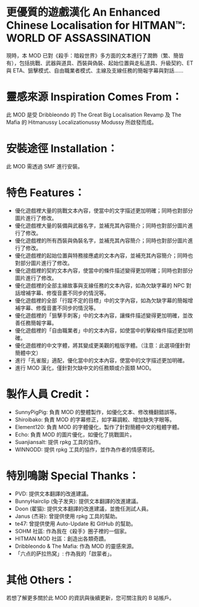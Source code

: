 # 更優質的遊戲漢化 An Enhanced Chinese Localisation for HITMAN™: WORLD OF ASSASSINATION
現時，本 MOD 已對《殺手：暗殺世界》多方面的文本進行了潤飾（繁、簡皆有），包括挑戰、武器與道具、西裝與偽裝、起始位置與走私道具、升級契約、ET 與 ETA、狙擊模式、自由職業者模式、主線及支線任務的簡報字幕與對話……


# 靈感來源 Inspiration Comes From：
此 MOD 是受 Dribbleondo 的 The Great Big Localisation Revamp 及 The Mafia 的 Hitmanussy Localizationussy Modussy 所啟發而成。


# 安裝途徑 Installation：
此 MOD 需透過 SMF 進行安裝。


# 特色 Features：
- 優化遊戲裡大量的挑戰文本內容，使當中的文字描述更加明確；同時也對部分圖片進行了修改。
- 優化遊戲裡大量的裝備與武器名字，並補充其內容簡介；同時也對部分圖片進行了修改。
- 優化遊戲裡的所有西裝與偽裝名字，並補充其內容簡介；同時也對部分圖片進行了修改。
- 優化遊戲裡的起始位置與特務接應處的文本內容，並補充其內容簡介；同時也對部分圖片進行了修改。
- 優化遊戲裡的契約文本內容，使當中的條件描述變得更加明確；同時也對部分圖片進行了修改。
- 優化遊戲裡的全部主線故事與支線任務的文本內容，如為欠缺字幕的 NPC 對話增補字幕、修復音畫不同步的情況等。
- 優化遊戲裡的全部「行蹤不定的目標」中的文字內容，如為欠缺字幕的簡報增補字幕、修復音畫不同步的情況等。
- 優化遊戲裡的「狙擊手刺客」中的文本內容，讓條件描述變得更加明確，並改善任務簡報字幕。
- 優化遊戲裡的「自由職業者」中的文本內容，如使當中的擊殺條件描述更加明確。
- 優化遊戲裡的中文字體，將其變成更美觀的粗版字體。（注意：此選項僅針對簡體中文）
- 進行「孔雀服」適配，優化當中的文本內容，使當中的文字描述更加明確。
- 進行 MOD 漢化，僅針對欠缺中文的任務類或介面類 MOD。


# 製作人員 Credit：
- SunnyPigPig: 負責 MOD 的整體製作，如優化文本、修改機翻錯誤等。
- Shiroibako: 負責 MOD 的字幕修正，如字幕調較、增加缺失字眼等。
- Element120: 負責 MOD 的字體優化，製作了針對簡體中文的粗體字體。
- Echo: 負責 MOD 的圖片優化，如優化了挑戰圖片。
- Suanjiansalt: 提供 rpkg 工具的協作。
- WINNODD: 提供 rpkg 工具的協作，並作為作者的情感寄託。


# 特別鳴謝 Special Thanks：
- PVD: 提供文本翻譯的改進建議。
- BunnyHairclip (兔子发夹): 提供文本翻譯的改進建議。
- Doon (翟猫): 提供文本翻譯的改進建議，並擔任測試人員。
- Janus (杰哥): 曾提供使用 rpkg 工具的幫助。
- te47: 曾提供使用 Auto-Update 和 GitHub 的幫助。
- SOHM 社區: 作為我在《殺手》圈子裡的一個家。
- HITMAN MOD 社區：創造出各類奇蹟。
- Dribbleondo & The Mafia: 作為 MOD 的靈感來源。
- 「六点的萨拉热窝」: 作為我的「啟蒙者」。


# 其他 Others： 
若想了解更多關於此 MOD 的資訊與後續更新，您可關注我的 B 站帳戶。